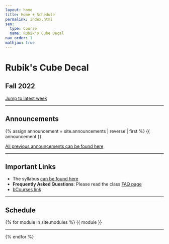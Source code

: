 ```yaml
---
layout: home
title: Home + Schedule
permalink: index.html
seo:
  type: Course
  name: Rubik's Cube Decal
nav_order: 1
mathjax: true
---
```


# Rubik's Cube Decal

## Fall 2022

[Jump to latest week](#week-1)

---

## Announcements

{% assign announcement = site.announcements | reverse | first %}
{{ announcement }}

[All previous announcements can be found here](announcements.md)

---

## Important Links

- The syllabus [can be found here](syllabus.md)
- **Frequently Asked Questions**: Please read the class [FAQ page](faq.md)
- [bCourses link](https://bcourses.berkeley.edu/courses/1519879)

---

## Schedule

{% for module in site.modules %}
{{ module }}

---

{% endfor %}